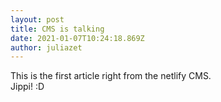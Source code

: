 ```yaml
---
layout: post
title: CMS is talking
date: 2021-01-07T10:24:18.869Z
author: juliazet
---
```

This is the first article right from the netlify CMS.\
Jippi! :D